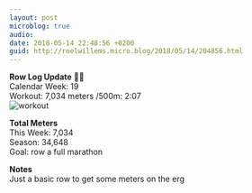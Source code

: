 ```yaml
---
layout: post
microblog: true
audio: 
date: 2018-05-14 22:48:56 +0200
guid: http://roelwillems.micro.blog/2018/05/14/204856.html
---
```

**Row Log Update** 🚣‍♂️  
Calendar Week: 19  
Workout: 7,034 meters /500m: 2:07  
![workout](https://dsh.re/72f22)

**Total Meters**  
This Week: 7,034  
Season: 34,648  
Goal: row a full marathon  

**Notes**  
Just a basic row to get some meters on the erg
